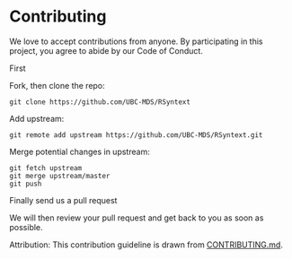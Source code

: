 # Contributing


We love to accept contributions from anyone. By participating in this project, you
agree to abide by our Code of Conduct.

First

Fork, then clone the repo:

    git clone https://github.com/UBC-MDS/RSyntext

Add upstream:

    git remote add upstream https://github.com/UBC-MDS/RSyntext.git


Merge potential changes in upstream:

    git fetch upstream
    git merge upstream/master
    git push

Finally send us a pull request

We will then review your pull request and get back to you as soon as possible.

Attribution:
This contribution guideline is drawn from [CONTRIBUTING.md](https://github.com/thoughtbot/factory_bot_rails/blob/master/CONTRIBUTING.md). 
